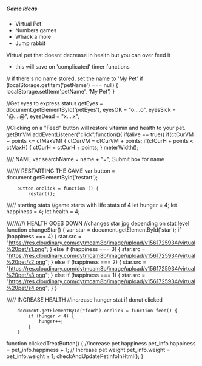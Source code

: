 <h5> Game Ideas </h5>
<ul>
<li>Virtual Pet</li>
<li>Numbers games</li>
<li>Whack a mole</li>
<li>Jump rabbit</li>
</ul>

<p>

Virtual pet that doesnt decrease in health but you can over feed it

- this will save on 'complicated' timer functions

// if there's no name stored, set the name to 'My Pet'
if (localStorage.getItem('petName') === null) {
localStorage.setItem('petName', 'My Pet')
}

//Get eyes to express status
getEyes = document.getElementById('petEyes'),
eyesOK = "o....o",
eyesSick = "@....@",
eyesDead = "x....x",

//Clicking on a "Feed" button will restore vitamin and health to your pet.
getBtnVM.addEventListener("click",function(){
if(alive == true){
if(ctCurVM + points <= ctMaxVM)
{
ctCurVM = ctCurVM + points;
if(ctCurH + points < ctMaxH)
{
ctCurH = ctCurH + points;
}
meterWidth();

//// NAME
var searchName = name + "=";
Submit box for name

/////// RESTARTING THE GAME
var button = document.getElementById('restart');

        button.onclick = function () {
            restart();

///// starting stats
//game starts with life stats of 4
let hunger = 4;
let happiness = 4;
let health = 4;

////////// HEALTH GOES DOWN
//changes star jpg depending on stat level
function changeStar() {
var star = document.getElementById('star');
if (happiness === 4) {
star.src = "https://res.cloudinary.com/dytmcam8b/image/upload/v1561725934/virtual%20pet/s1.png";
}
else if (happiness === 3) {
star.src = "https://res.cloudinary.com/dytmcam8b/image/upload/v1561725934/virtual%20pet/s2.png";
} else if (happiness === 2) {
star.src = "https://res.cloudinary.com/dytmcam8b/image/upload/v1561725934/virtual%20pet/s3.png";
} else if (happiness === 1) {
star.src = "https://res.cloudinary.com/dytmcam8b/image/upload/v1561725934/virtual%20pet/s4.png";
}
}

///// INCREASE HEALTH
//increase hunger stat if donut clicked

        document.getElementById("food").onclick = function feed() {
            if (hunger < 4) {
                hunger++;
            }
        }

function clickedTreatButton() {
//Increase pet happiness
pet_info.happiness = pet_info.happiness + 1;
// Increase pet weight
pet_info.weight = pet_info.weight + 1;
checkAndUpdatePetInfoInHtml();
}
